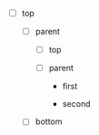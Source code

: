 - [ ] top

  - [ ] parent

    - [ ] top

    - [ ] parent

      - first

      - second

  - [ ] bottom
